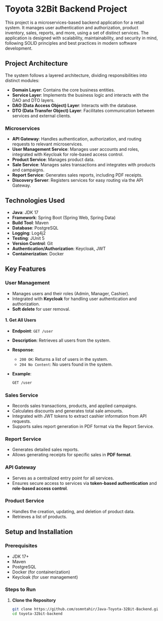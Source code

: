 # Toyota 32Bit Backend Project

This project is a microservices-based backend application for a retail system. It manages user authentication and authorization, product inventory, sales, reports, and more, using a set of distinct services. The application is designed with scalability, maintainability, and security in mind, following SOLID principles and best practices in modern software development.

## Project Architecture

The system follows a layered architecture, dividing responsibilities into distinct modules:

- **Domain Layer**: Contains the core business entities.
- **Service Layer**: Implements the business logic and interacts with the DAO and DTO layers.
- **DAO (Data Access Object) Layer**: Interacts with the database.
- **DTO (Data Transfer Object) Layer**: Facilitates communication between services and external clients.

### Microservices

- **API Gateway**: Handles authentication, authorization, and routing requests to relevant microservices.
- **User Management Service**: Manages user accounts and roles, integrated with Keycloak for role-based access control.
- **Product Service**: Manages product data.
- **Sale Service**: Manages sales transactions and integrates with products and campaigns.
- **Report Service**: Generates sales reports, including PDF receipts.
- **Discovery Server**: Registers services for easy routing via the API Gateway.

## Technologies Used

- **Java**: JDK 17
- **Framework**: Spring Boot (Spring Web, Spring Data)
- **Build Tool**: Maven
- **Database**: PostgreSQL
- **Logging**: Log4j2
- **Testing**: JUnit 5
- **Version Control**: Git
- **Authentication/Authorization**: Keycloak, JWT
- **Containerization**: Docker

## Key Features

### User Management
- Manages users and their roles (Admin, Manager, Cashier).
- Integrated with **Keycloak** for handling user authentication and authorization.
- **Soft delete** for user removal.

#### 1. Get All Users

- **Endpoint**: `GET /user`
- **Description**: Retrieves all users from the system.
- **Response**:
   - `200 OK`: Returns a list of users in the system.
   - `204 No Content`: No users found in the system.
- **Example**:

  ```bash
  GET /user

### Sales Service
- Records sales transactions, products, and applied campaigns.
- Calculates discounts and generates total sale amounts.
- Integrated with JWT tokens to extract cashier information from API requests.
- Supports sales report generation in PDF format via the Report Service.

### Report Service
- Generates detailed sales reports.
- Allows generating receipts for specific sales in **PDF format**.

### API Gateway
- Serves as a centralized entry point for all services.
- Ensures secure access to services via **token-based authentication** and **role-based access control**.

### Product Service
- Handles the creation, updating, and deletion of product data.
- Retrieves a list of products.

## Setup and Installation

### Prerequisites

- JDK 17+
- Maven
- PostgreSQL
- Docker (for containerization)
- Keycloak (for user management)

### Steps to Run

1. **Clone the Repository**
   ```bash
   git clone https://github.com/osmntahir/Java-Toyota-32Bit-Backend.git
   cd toyota-32bit-backend


